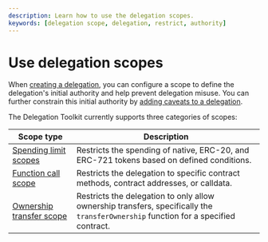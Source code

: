 ```yaml
---
description: Learn how to use the delegation scopes.
keywords: [delegation scope, delegation, restrict, authority]
---
```


# Use delegation scopes

When [creating a delegation](../execute-on-smart-accounts-behalf.md), you can configure a scope to define the delegation's initial authority and help prevent delegation misuse.
You can further constrain this initial authority by [adding caveats to a delegation](constrain-scope.md).

The Delegation Toolkit currently supports three categories of scopes:

| Scope type | Description |
|------------|-------------|
| [Spending limit scopes](spending-limit.md) | Restricts the spending of native, ERC-20, and ERC-721 tokens based on defined conditions. |
| [Function call scope](function-call.md) | Restricts the delegation to specific contract methods, contract addresses, or calldata. |
| [Ownership transfer scope](ownership-transfer.md) | Restricts the delegation to only allow ownership transfers, specifically the `transferOwnership` function for a specified contract. |

